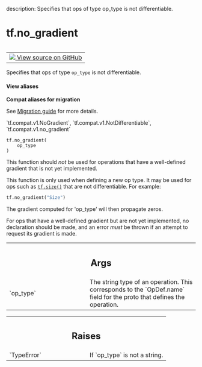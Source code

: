description: Specifies that ops of type op_type is not differentiable.

<div itemscope itemtype="http://developers.google.com/ReferenceObject">
<meta itemprop="name" content="tf.no_gradient" />
<meta itemprop="path" content="Stable" />
</div>

# tf.no_gradient

<!-- Insert buttons and diff -->

<table class="tfo-notebook-buttons tfo-api nocontent" align="left">
<td>
  <a target="_blank" href="https://github.com/tensorflow/tensorflow/blob/r2.2/tensorflow/python/framework/ops.py#L2444-L2476">
    <img src="https://www.tensorflow.org/images/GitHub-Mark-32px.png" />
    View source on GitHub
  </a>
</td>
</table>



Specifies that ops of type `op_type` is not differentiable.

<section class="expandable">
  <h4 class="showalways">View aliases</h4>
  <p>
<b>Compat aliases for migration</b>
<p>See
<a href="https://www.tensorflow.org/guide/migrate">Migration guide</a> for
more details.</p>
<p>`tf.compat.v1.NoGradient`, `tf.compat.v1.NotDifferentiable`, `tf.compat.v1.no_gradient`</p>
</p>
</section>

<pre class="devsite-click-to-copy prettyprint lang-py tfo-signature-link">
<code>tf.no_gradient(
    op_type
)
</code></pre>



<!-- Placeholder for "Used in" -->

This function should *not* be used for operations that have a
well-defined gradient that is not yet implemented.

This function is only used when defining a new op type. It may be
used for ops such as <a href="../tf/size.md"><code>tf.size()</code></a> that are not differentiable.  For
example:

```python
tf.no_gradient("Size")
```

The gradient computed for 'op_type' will then propagate zeros.

For ops that have a well-defined gradient but are not yet implemented,
no declaration should be made, and an error *must* be thrown if
an attempt to request its gradient is made.

<!-- Tabular view -->
 <table class="responsive fixed orange">
<colgroup><col width="214px"><col></colgroup>
<tr><th colspan="2"><h2 class="add-link">Args</h2></th></tr>

<tr>
<td>
`op_type`
</td>
<td>
The string type of an operation. This corresponds to the
`OpDef.name` field for the proto that defines the operation.
</td>
</tr>
</table>



<!-- Tabular view -->
 <table class="responsive fixed orange">
<colgroup><col width="214px"><col></colgroup>
<tr><th colspan="2"><h2 class="add-link">Raises</h2></th></tr>

<tr>
<td>
`TypeError`
</td>
<td>
If `op_type` is not a string.
</td>
</tr>
</table>

